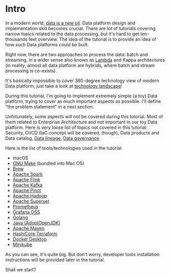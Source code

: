 # Intro

In a modern world, [data is a new oil](https://www.forbes.com/sites/forbestechcouncil/2019/11/15/data-is-the-new-oil-and-thats-a-good-thing/?sh=647471ab7304). Data platform design and implementation skill becomes crucial. There are lot of tutorials covering narrow topics related to the data processing, but it's hard to get ten-thousands feet overview. The idea of the tutorial is to provide an idea of how such Data platforms could be built. 

Right now, there are two approaches to process the data: batch and streaming, in a wider sense also known as [Lambda](https://en.wikipedia.org/wiki/Lambda_architecture) and Kappa architectures (in reality, almost all data platform are hybrids, where batch and stream processing is co-exists).

It's basically impossible to cover 360-degree technology view of modern Data platform, just take a look at [technology landscape](https://mattturck.com/data2020/)!

During this tutorial, I'm going to implement extremely simple (a toy) Data platform, trying to cover as much important aspects as possible. I'll define "the problem statement" in a next section. 

Unfotunately, some aspects will not be covered during this tutorial. Most of them related to Enterprise Architecture and not important in our toy Data platform. Here is very loose list of topics not covered in this tutorial: Security, CI/CD (IaC concept will be covered, though), Data products and Data catalog, [Data lineage](https://en.wikipedia.org/wiki/Data_lineage), [Data governance](https://en.wikipedia.org/wiki/Data_governance).

Here is the list of tools/technologies used in the tutorial:

* macOS
* [GNU Make](https://www.gnu.org/software/make/) (bundled into Mac OS)
* [Brew](https://brew.sh/)
* [Apache Spark](https://spark.apache.org/)
* [Apache Flink](https://flink.apache.org/)
* [Apache Kafka](https://kafka.apache.org/)
* [Apache Pinot](http://pinot.apache.org/)
* [Apache Hadoop](http://hadoop.apache.org/)
* [Apache Superset](https://superset.apache.org/)
* [Prometheus](https://prometheus.io/)
* [Grafana OSS](https://grafana.com/oss/grafana/)
* [Golang](https://golang.org/)
* [Java (AdoptOpenJDK)](https://adoptopenjdk.net/)
* [Apache Maven](https://maven.apache.org/)
* [HashiCorp Terraform](https://www.terraform.io/)
* [Docker Desktop](https://www.docker.com/products/docker-desktop)
* [Minikube](https://minikube.sigs.k8s.io/docs/)

As you can see, it's quite big. But don't worry, developer tools installation instructions will be provided later in the tutorial.

Shall we start?
